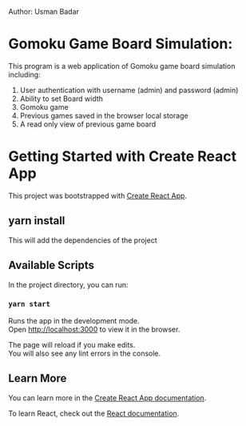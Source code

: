 Author: Usman Badar

# Gomoku Game Board Simulation:

This program is a web application of Gomoku game board simulation including:
1. User authentication with username (admin) and password (admin)
2. Ability to set Board width
3. Gomoku game
4. Previous games saved in the browser local storage
5. A read only view of previous game board

# Getting Started with Create React App

This project was bootstrapped with [Create React App](https://github.com/facebook/create-react-app).


## yarn install

This will add the dependencies of the project
## Available Scripts

In the project directory, you can run:

### `yarn start`

Runs the app in the development mode.\
Open [http://localhost:3000](http://localhost:3000) to view it in the browser.

The page will reload if you make edits.\
You will also see any lint errors in the console.


## Learn More

You can learn more in the [Create React App documentation](https://facebook.github.io/create-react-app/docs/getting-started).

To learn React, check out the [React documentation](https://reactjs.org/).
